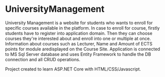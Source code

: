 # UniversityManagement

University Management is a website for students who wants to enroll for specific courses available in the platform. In case to enroll for course, firstly students have to register
into application domain. Then they can choose courses they're interested about and enroll into one or multiple at once. Information about courses such as Lecturer, Name and Amount of ECTS points for module aredisplayed on the Course Site. Application is connected to MS Sql Server database and uses Entity Framework to handle the DB connection and all CRUD operations.

Project created to learn ASP.NET Core with HTML/CSS/Javascript.
